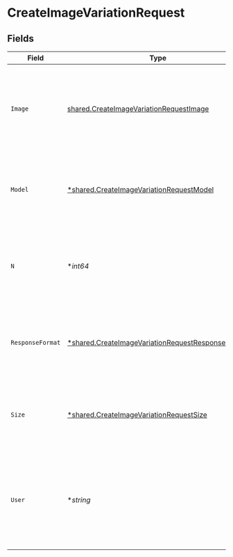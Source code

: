 # CreateImageVariationRequest


## Fields

| Field                                                                                                                                                              | Type                                                                                                                                                               | Required                                                                                                                                                           | Description                                                                                                                                                        | Example                                                                                                                                                            |
| ------------------------------------------------------------------------------------------------------------------------------------------------------------------ | ------------------------------------------------------------------------------------------------------------------------------------------------------------------ | ------------------------------------------------------------------------------------------------------------------------------------------------------------------ | ------------------------------------------------------------------------------------------------------------------------------------------------------------------ | ------------------------------------------------------------------------------------------------------------------------------------------------------------------ |
| `Image`                                                                                                                                                            | [shared.CreateImageVariationRequestImage](../../../pkg/models/shared/createimagevariationrequestimage.md)                                                          | :heavy_check_mark:                                                                                                                                                 | The image to use as the basis for the variation(s). Must be a valid PNG file, less than 4MB, and square.                                                           |                                                                                                                                                                    |
| `Model`                                                                                                                                                            | [*shared.CreateImageVariationRequestModel](../../../pkg/models/shared/createimagevariationrequestmodel.md)                                                         | :heavy_minus_sign:                                                                                                                                                 | The model to use for image generation. Only `dall-e-2` is supported at this time.                                                                                  | dall-e-2                                                                                                                                                           |
| `N`                                                                                                                                                                | **int64*                                                                                                                                                           | :heavy_minus_sign:                                                                                                                                                 | The number of images to generate. Must be between 1 and 10. For `dall-e-3`, only `n=1` is supported.                                                               | 1                                                                                                                                                                  |
| `ResponseFormat`                                                                                                                                                   | [*shared.CreateImageVariationRequestResponseFormat](../../../pkg/models/shared/createimagevariationrequestresponseformat.md)                                       | :heavy_minus_sign:                                                                                                                                                 | The format in which the generated images are returned. Must be one of `url` or `b64_json`.                                                                         | url                                                                                                                                                                |
| `Size`                                                                                                                                                             | [*shared.CreateImageVariationRequestSize](../../../pkg/models/shared/createimagevariationrequestsize.md)                                                           | :heavy_minus_sign:                                                                                                                                                 | The size of the generated images. Must be one of `256x256`, `512x512`, or `1024x1024`.                                                                             | 1024x1024                                                                                                                                                          |
| `User`                                                                                                                                                             | **string*                                                                                                                                                          | :heavy_minus_sign:                                                                                                                                                 | A unique identifier representing your end-user, which can help OpenAI to monitor and detect abuse. [Learn more](/docs/guides/safety-best-practices/end-user-ids).<br/> | user-1234                                                                                                                                                          |